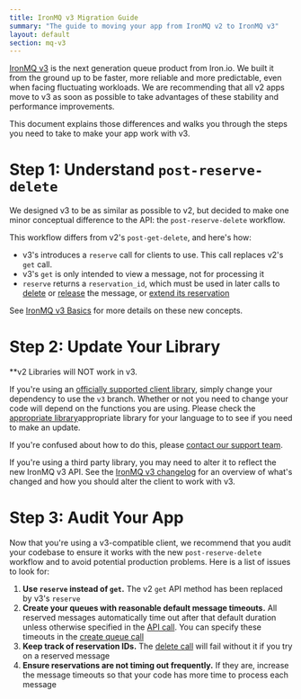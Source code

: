 ```yaml
---
title: IronMQ v3 Migration Guide
summary: "The guide to moving your app from IronMQ v2 to IronMQ v3"
layout: default
section: mq-v3
---
```


[IronMQ v3](/mq/3) is the next generation queue product from Iron.io. We built it
from the ground up to be faster, more reliable and more predictable, even when
facing fluctuating workloads. We are recommending that all v2 apps move to v3 as
soon as possible to take advantages of these stability and performance improvements.

This document explains those differences and walks you through the steps you
need to take to make your app work with v3.

# Step 1: Understand `post-reserve-delete`

We designed v3 to be as similar as possible to v2, but decided to make one minor
conceptual difference to the API: the `post-reserve-delete` workflow.

This workflow differs from v2's `post-get-delete`, and here's how:

- v3's introduces a `reserve` call for clients to use. This call replaces v2's `get` call.
- v3's `get` is only intended to view a message, not for processing it
- `reserve` returns a `reservation_id`, which must be used in later calls to [delete](/mq/3/reference/api/#delete-messages) or [release](/mq/3/reference/api/#release-message) the message, or [extend its reservation](/mq/3/reference/api/#touch-message)

See [IronMQ v3 Basics](/mq/3/reference/api/#changes) for more details on these new concepts.

# Step 2: Update Your Library

**v2 Libraries will NOT work in v3.

If you're using an [officially supported client library](/mq/3/libraries/), simply change
your dependency to use the `v3` branch. Whether or not you need to change your code will 
depend on the functions you are using. Please check the [appropriate library](/mq/3/libraries/)appropriate library for your language to to see if you need to make an update.

If you're confused about how to do this, please
[contact our support team](/support/).

If you're using a third party library, you may need to alter it to reflect the new IronMQ v3
API. See the [IronMQ v3 changelog](/mq/3/reference/api/#changes) for an
overview of what's changed and how you should alter the client to work with v3.

# Step 3: Audit Your App

Now that you're using a v3-compatible client, we recommend that you audit your codebase
to ensure it works with the new `post-reserve-delete` workflow and to avoid potential
production problems. Here is a list of issues to look for:

1. __Use `reserve` instead of `get`.__ The v2 `get` API method has been replaced
by v3's `reserve`
2. __Create your queues with reasonable default message timeouts.__ All reserved messages
automatically time out after that default duration unless otherwise specified in the [API call](/mq/3/reference/api/#reserve-messages). You can specify these
timeouts in the [create queue call](/mq/3/reference/api/#create-queue)
3. __Keep track of reservation IDs.__ The [delete call](/mq/3/reference/api/#delete-message)
will fail without it if you try on a reserved message
4. __Ensure reservations are not timing out frequently.__ If they are, increase the message
timeouts so that your code has more time to process each message
